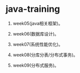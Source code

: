 # java-training

1. week05(java相关框架)。

2. week06(数据库设计)。

3. week07(系统性能优化)。

4. week08(分库分表/分布式事务)。

5. week09(分布式服务)。